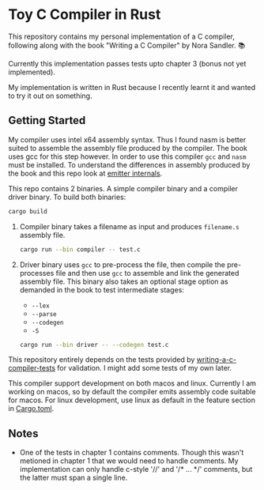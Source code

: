 # Toy C Compiler in Rust #

This repository contains my personal implementation of a C compiler, following along with the book "Writing a C Compiler" by Nora Sandler. 📚

Currently this implementation passes tests upto chapter 3 (bonus not yet implemented).

My implementation is written in Rust because I recently learnt it and wanted to try it out on something.

## Getting Started ##

My compiler uses intel x64 assembly syntax. Thus I found nasm is better suited to assemble the assembly file produced by the compiler. The book uses gcc for this step however. In order to use this compiler `gcc` and `nasm` must be installed. To understand the differences in assembly produced by the book and this repo look at [emitter internals](src/emitter/internal.rs).

This repo contains 2 binaries. A simple compiler binary and a compiler driver binary. To build both binaries:

```sh
cargo build
```

1. Compiler binary takes a filename as input and produces `filename.s` assembly file.

    ```sh
    cargo run --bin compiler -- test.c
    ```

2. Driver binary uses `gcc` to pre-process the file, then compile the pre-processes file and then use `gcc` to assemble and link the generated assembly file. This binary also takes an optional stage option as demanded in the book to test intermediate stages:
    - `--lex`
    - `--parse`
    - `--codegen`
    - `-S`

    ```sh
    cargo run --bin driver -- --codegen test.c
    ```

This repository entirely depends on the tests provided by [writing-a-c-compiler-tests](https://github.com/nlsandler/writing-a-c-compiler-tests/tree/main) for validation. I might add some tests of my own later.

This compiler support development on both macos and linux. Currently I am working on macos, so by default the compiler emits assembly code suitable for macos. For linux development, use linux as default in the feature section in [Cargo.toml](Cargo.toml).

## Notes ##

- One of the tests in chapter 1 contains comments. Though this wasn't metioned in chapter 1 that we would need to handle comments. My implementation can only handle c-style '//' and '/* ... */' comments, but the latter must span a single line.
